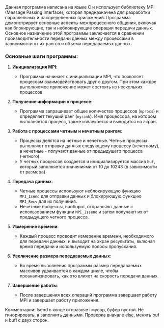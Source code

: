 Данная программа написана на языке C и использует библиотеку MPI (Message Passing Interface), которая предназначена для разработки параллельных и распределенных приложений. Программа демонстрирует основные аспекты межпроцессного общения, включая как блокирующие, так и неблокирующие операции передачи данных. Основное назначение этой программы заключается в сравнении производительности передачи данных между процессами в зависимости от их рангов и объема передаваемых данных.

### Основные шаги программы:

1. **Инициализация MPI**:
   - Программа начинает с инициализации MPI, что позволяет процессам взаимодействовать друг с другом. При этом каждое выполняемое приложение может состоять из нескольких процессов.

2. **Получение информации о процессе**:
   - Программа запрашивает общее количество процессов (`nprocs`) и определяет текущий ранг (`myrank`). Имя процессора, на котором выполняется процесс, также извлекается и выводится на экран.

3. **Работа с процессами четным и нечетным рангом**:
   - Процессы делятся на четные и нечетные. Четные процессы выполняют отправку данных следующему процессу (нечетному), а нечетные - получают данные от предыдущего процесса (четного).
   - У четных процессов создается и инициализируется массив `buf`, который заполняется значениями от 10 до 10243 (в зависимости от размера).
  
4. **Передача данных**:
   - Четные процессы используют неблокирующую функцию `MPI_Isend` для отправки данных и блокирующую функцию `MPI_Recv` для их получения.
   - Нечетные процессы, наоборот, отправляют данные с использованием функции `MPI_Issend` и затем получают их от предыдущего четного процесса.
  
5. **Измерение времени**:
   - Каждый процесс проводит измерение времени, необходимого для передачи данных, и выводит на экран результаты, включая время передачи и используемую полосы пропускания.

6. **Увеличение размера передаваемых данных**:
   - Во время выполнения программы размер передаваемых массивов удваивается в каждом цикле, чтобы проанализировать, как это влияет на скорость передачи данных.

7. **Завершение работы**:
   - После завершения всех операций программа завершает работу MPI и завершает работу приложения.



Комментарии:
Isend в конце отправляет мусор, буфер пустой. Не гинорировать, а заполнить данными. Проверка вначале else, менять buf и bufI с двух сторон.